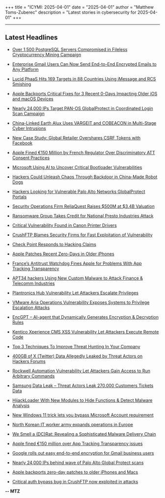 +++
title = "ICYMI: 2025-04-01"
date = "2025-04-01"
author = "Matthew Toms-Zuberec"
description = "Latest stories in cybersecurity for 2025-04-01"
+++

---------------------------------------------------------------------------
## Latest Headlines
- [Over 1,500 PostgreSQL Servers Compromised in Fileless Cryptocurrency Mining Campaign](https://thehackernews.com/2025/04/over-1500-postgresql-servers.html)

- [Enterprise Gmail Users Can Now Send End-to-End Encrypted Emails to Any Platform](https://thehackernews.com/2025/04/enterprise-gmail-users-can-now-send-end.html)

- [Lucid PhaaS Hits 169 Targets in 88 Countries Using iMessage and RCS Smishing](https://thehackernews.com/2025/04/lucid-phaas-hits-169-targets-in-88.html)

- [Apple Backports Critical Fixes for 3 Recent 0-Days Impacting Older iOS and macOS Devices](https://thehackernews.com/2025/04/apple-backports-critical-fixes-for-3.html)

- [Nearly 24,000 IPs Target PAN-OS GlobalProtect in Coordinated Login Scan Campaign](https://thehackernews.com/2025/04/nearly-24000-ips-target-pan-os.html)

- [China-Linked Earth Alux Uses VARGEIT and COBEACON in Multi-Stage Cyber Intrusions](https://thehackernews.com/2025/04/china-linked-earth-alux-uses-vargeit.html)

- [New Case Study: Global Retailer Overshares CSRF Tokens with Facebook](https://thehackernews.com/2025/04/new-case-study-global-retailer.html)

- [Apple Fined €150 Million by French Regulator Over Discriminatory ATT Consent Practices](https://thehackernews.com/2025/04/apple-fined-150-million-by-french.html)

- [Microsoft Using AI to Uncover Critical Bootloader Vulnerabilities](https://www.securityweek.com/microsoft-using-ai-to-uncover-critical-bootloader-vulnerabilities/)

- [Hackers Could Unleash Chaos Through Backdoor in China-Made Robot Dogs](https://www.securityweek.com/undocumented-remote-access-backdoor-found-in-unitree-go1-robot-dog/)

- [Hackers Looking for Vulnerable Palo Alto Networks GlobalProtect Portals](https://www.securityweek.com/hackers-looking-for-vulnerable-palo-alto-networks-globalprotect-portals/)

- [Security Operations Firm ReliaQuest Raises $500M at $3.4B Valuation](https://www.securityweek.com/security-operations-firm-reliaquest-raises-500m-at-3-4b-valuation/)

- [Ransomware Group Takes Credit for National Presto Industries Attack](https://www.securityweek.com/ransomware-group-takes-credit-for-national-presto-industries-attack/)

- [Critical Vulnerability Found in Canon Printer Drivers](https://www.securityweek.com/critical-vulnerability-found-in-canon-printer-drivers/)

- [CrushFTP Blames Security Firms for Fast Exploitation of Vulnerability](https://www.securityweek.com/hackers-attempting-to-exploit-crushftp-vulnerability/)

- [Check Point Responds to Hacking Claims](https://www.securityweek.com/check-point-responds-to-hacking-claims/)

- [Apple Patches Recent Zero-Days in Older iPhones](https://www.securityweek.com/apple-patches-recent-zero-days-in-older-iphones/)

- [France’s Antitrust Watchdog Fines Apple for Problems With App Tracking Transparency](https://www.securityweek.com/frances-antitrust-watchdog-fines-apple-for-problems-with-app-tracking-transparency/)

- [APT34 hackers Using New Custom Malware to Attack Finance & Telecomm Industries](https://cybersecuritynews.com/apt34-hackers-using-new-custom-malware/)

- [Plantronics Hub Vulnerability Let Attackers Escalate Privileges](https://cybersecuritynews.com/plantronics-hub-vulnerability/)

- [VMware Aria Operations Vulnerability Exposes Systems to Privilege Escalation Attacks](https://cybersecuritynews.com/vmware-aria-operations-vulnerability/)

- [EncGPT – AI-agent that Dynamically Generates Encryption & Decryption Rules](https://cybersecuritynews.com/encgpt-encryption-decryption-rules/)

- [Kentico Xperience CMS XSS Vulnerability Let Attackers Execute Remote Code](https://cybersecuritynews.com/kentico-xperience-cms-xss-vulnerability/)

- [Top 3 Techniques To Improve Threat Hunting In Your Company](https://cybersecuritynews.com/top-3-techniques-to-improve-threat-hunting-in-your-company/)

- [400GB of X (Twitter) Data Allegedly Leaked by Threat Actors on Hackers Forums](https://cybersecuritynews.com/400gb-of-x-twitter-data-allegedly-leaked/)

- [Rockwell Automation Vulnerability Let Attackers Gain Access to Run Arbitrary Commands](https://cybersecuritynews.com/rockwell-automation-vulnerability-let-attackers-gain-access/)

- [Samsung Data Leak – Threat Actors Leak 270,000 Customers Tickets Data](https://cybersecuritynews.com/threat-actors-leak-270000-customers-tickets-data/)

- [HijackLoader With New Modules to Hide Functions & Detect Malware Analysis](https://cybersecuritynews.com/hijackloader-with-new-modules/)

- [New Windows 11 trick lets you bypass Microsoft Account requirement](https://www.bleepingcomputer.com/news/microsoft/new-windows-11-trick-lets-you-bypass-microsoft-account-requirement/)

- [North Korean IT worker army expands operations in Europe](https://www.bleepingcomputer.com/news/security/north-korean-it-worker-army-expands-operations-in-europe/)

- [We Smell a (DC)Rat: Revealing a Sophisticated Malware Delivery Chain](https://www.bleepingcomputer.com/news/security/we-smell-a-dcrat-revealing-a-sophisticated-malware-delivery-chain/)

- [Apple fined €150 million over App Tracking Transparency issues](https://www.bleepingcomputer.com/news/apple/apple-fined-150-million-over-app-tracking-transparency-issues/)

- [Google rolls out easy end-to-end encryption for Gmail business users](https://www.bleepingcomputer.com/news/security/google-rolls-out-easy-end-to-end-encryption-for-gmail-business-users/)

- [Nearly 24,000 IPs behind wave of Palo Alto Global Protect scans](https://www.bleepingcomputer.com/news/security/nearly-24-000-ips-behind-wave-of-palo-alto-global-protect-scans/)

- [Apple backports zero-day patches to older iPhones and Macs](https://www.bleepingcomputer.com/news/security/apple-backports-zero-day-patches-to-older-iphones-and-macs/)

- [Critical auth bypass bug in CrushFTP now exploited in attacks](https://www.bleepingcomputer.com/news/security/critical-auth-bypass-bug-in-crushftp-now-exploited-in-attacks/)

**-- MTZ**